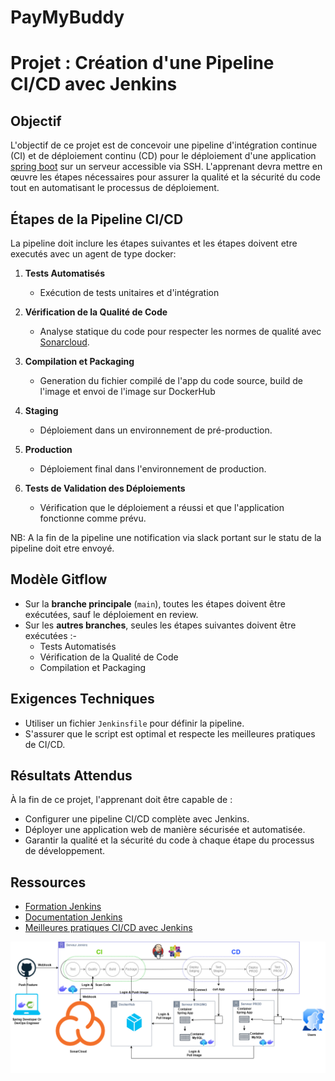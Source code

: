 # PayMyBuddy

# Projet : Création d'une Pipeline CI/CD avec Jenkins

## Objectif
L'objectif de ce projet est de concevoir une pipeline d'intégration continue (CI) et de déploiement continu (CD) pour le déploiement d'une application [spring boot](https://github.com/cheikhfallkhouma/Projet-Jenkins) sur un serveur accessible via SSH. L'apprenant devra mettre en œuvre les étapes nécessaires pour assurer la qualité et la sécurité du code tout en automatisant le processus de déploiement.

## Étapes de la Pipeline CI/CD

La pipeline doit inclure les étapes suivantes et les étapes doivent etre executés avec un agent de type docker:

1. **Tests Automatisés**
   - Exécution de tests unitaires et d'intégration

2. **Vérification de la Qualité de Code**
   - Analyse statique du code pour respecter les normes de qualité avec [Sonarcloud](https://docs.sonarsource.com/sonarqube-cloud/).

3. **Compilation et Packaging**
   - Generation du fichier compilé de l'app du code source, build de l'image et envoi de l'image sur DockerHub

4. **Staging**
   - Déploiement dans un environnement de pré-production.

5. **Production**
   - Déploiement final dans l'environnement de production.

6. **Tests de Validation des Déploiements**
    - Vérification que le déploiement a réussi et que l'application fonctionne comme prévu.

NB: A la fin de la pipeline une notification via slack portant sur le statu de la pipeline doit etre envoyé.

## Modèle Gitflow

- Sur la **branche principale** (`main`), toutes les étapes doivent être exécutées, sauf le déploiement en review.
- Sur les **autres branches**, seules les étapes suivantes doivent être exécutées :-
  - Tests Automatisés
  - Vérification de la Qualité de Code
  - Compilation et Packaging


## Exigences Techniques

- Utiliser un fichier `Jenkinsfile` pour définir la pipeline.
- S'assurer que le script est optimal et respecte les meilleures pratiques de CI/CD.

## Résultats Attendus

À la fin de ce projet, l'apprenant doit être capable de :

- Configurer une pipeline CI/CD complète avec Jenkins.
- Déployer une application web de manière sécurisée et automatisée.
- Garantir la qualité et la sécurité du code à chaque étape du processus de développement.

## Ressources
- [Formation Jenkins ](https://eazytraining.fr/cours/jenkins-ci-cd-pour-devops/)
- [Documentation Jenkins](https://www.jenkins.io/doc/)
- [Meilleures pratiques CI/CD avec Jenkins](https://www.jenkins.io/doc/book/pipeline/#best-practices)

![alt text](<CICD Jenkins.png>)
